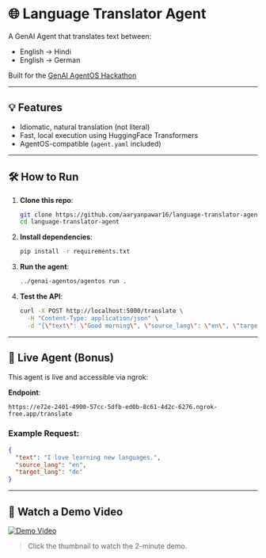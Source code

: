 # 🌐 Language Translator Agent

A GenAI Agent that translates text between:
- English → Hindi
- English → German

Built for the [GenAI AgentOS Hackathon](https://github.com/genai-works-org/genai-agentos)

---

## 💡 Features

- Idiomatic, natural translation (not literal)
- Fast, local execution using HuggingFace Transformers
- AgentOS-compatible (`agent.yaml` included)

---

## 🛠️ How to Run

1. **Clone this repo**:
   ```bash
   git clone https://github.com/aaryanpawar16/language-translator-agent.git
   cd language-translator-agent
   ```

2. **Install dependencies**:
   ```bash
   pip install -r requirements.txt
   ```

3. **Run the agent**:
   ```bash
   ../genai-agentos/agentos run .
   ```

4. **Test the API**:
   ```bash
   curl -X POST http://localhost:5000/translate \
     -H "Content-Type: application/json" \
     -d "{\"text\": \"Good morning\", \"source_lang\": \"en\", \"target_lang\": \"hi\"}"
   ```

---

## 🔗 Live Agent (Bonus)

This agent is live and accessible via ngrok:

**Endpoint**:  
```
https://e72e-2401-4900-57cc-5dfb-ed0b-8c61-4d2c-6276.ngrok-free.app/translate
```

### Example Request:
```json
{
  "text": "I love learning new languages.",
  "source_lang": "en",
  "target_lang": "de"
}
```

---

## 🎥 Watch a Demo Video

[![Demo Video](https://img.youtube.com/vi/6ndFi3hqTNA/0.jpg)](https://youtu.be/6ndFi3hqTNA)

> Click the thumbnail to watch the 2-minute demo.
